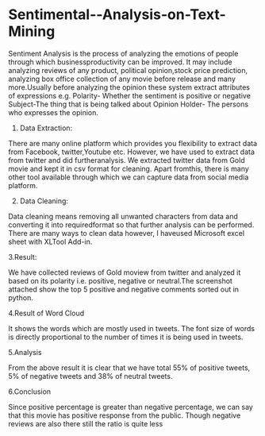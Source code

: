 # Sentimental--Analysis-on-Text-Mining
Sentiment Analysis is the process of analyzing the emotions of people through which businessproductivity can be improved. It may include analyzing reviews of any product, political opinion,stock price prediction, analyzing box office collection of any movie before release and many more.Usually before analyzing the opinion these system extract attributes of expressions e.g.
 Polarity- Whether the sentiment is positive or negative
 Subject-The thing that is being talked about
 Opinion Holder- The persons who expresses the opinion.
 
 1. Data Extraction:
 
There are many online platform which provides you flexibility to extract data from Facebook, twitter,Youtube etc. However, we have used to extract data from twitter and did furtheranalysis. We extracted twitter data from Gold movie and kept it in csv format for cleaning. Apart fromthis, there is many other tool available through which we can capture data from social media platform.

2. Data Cleaning:

Data cleaning means removing all unwanted characters from data and converting it into requiredformat so that further analysis can be performed. There are many ways to clean data however, I haveused Microsoft excel sheet with XLTool Add-in.

3.Result:

We have collected reviews of Gold moview from twitter and analyzed it based on its polarity i.e.
positive, negative or neutral.The screenshot attached show the top 5 positive and negative comments
sorted out in python.

4.Result of Word Cloud

It shows the words which are mostly used in tweets. The font size of words is directly proportional to the
number of times it is being used in tweets.

5.Analysis

From the above result it is clear that we have total 55% of positive tweets, 5% of negative tweets and
38% of neutral tweets. 

6.Conclusion

Since positive percentage is greater than negative percentage, we can say that this movie has positive
response from the public. Though negative reviews are also there still the ratio is quite less
